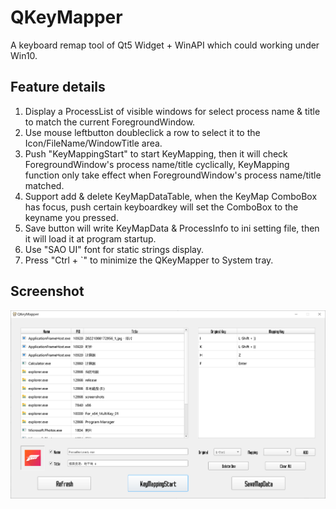 # QKeyMapper
A keyboard remap tool of Qt5 Widget + WinAPI which could working under Win10.

## Feature details
1. Display a ProcessList of visible windows for select process name & title to match the current ForegroundWindow.
2. Use mouse leftbutton doubleclick a row to select it to the Icon/FileName/WindowTitle area.
3. Push "KeyMappingStart" to start KeyMapping, then it will check ForegroundWindow's process name/title cyclically, KeyMapping function only take effect when ForegroundWindow's process name/title matched.
3. Support add & delete KeyMapDataTable, when the KeyMap ComboBox has focus, push certain keyboardkey will set the ComboBox to the keyname you pressed.
4. Save button will write KeyMapData & ProcessInfo to ini setting file, then it will load it at program startup.
5. Use "SAO UI" font for static strings display.
6. Press "Ctrl + `" to minimize the QKeyMapper to System tray.

## Screenshot
![Screenshot](https://raw.githubusercontent.com/Zalafina/QKeyMapper/master/screenshot/QKeyMapper_screenshot_02.png)
